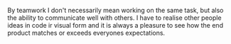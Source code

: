 By teamwork I don't necessarily mean working on the same task, but also the ability to communicate well with others. I have to realise other people ideas in code ir visual form and it is always a pleasure to see how the end product matches or exceeds everyones expectations.

